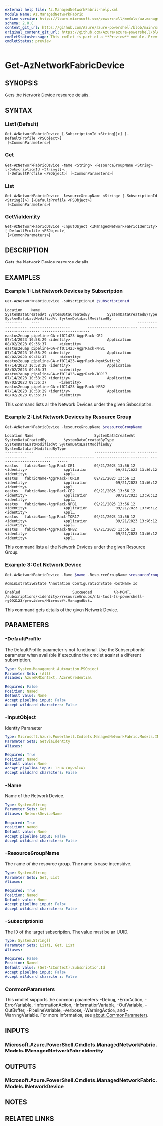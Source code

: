 ```yaml
---
external help file: Az.ManagedNetworkFabric-help.xml
Module Name: Az.ManagedNetworkFabric
online version: https://learn.microsoft.com/powershell/module/az.managednetworkfabric/get-aznetworkfabricdevice
schema: 2.0.0
content_git_url: https://github.com/Azure/azure-powershell/blob/main/src/ManagedNetworkFabric/ManagedNetworkFabric/help/Get-AzNetworkFabricDevice.md
original_content_git_url: https://github.com/Azure/azure-powershell/blob/main/src/ManagedNetworkFabric/ManagedNetworkFabric/help/Get-AzNetworkFabricDevice.md
cmdletStatusMessage: This cmdlet is part of a **Preview** module. Preview versions aren't recommended for use in production environments. For more information, see https://aka.ms/azps-refstatus.
cmdletStatus: preview
---
```

# Get-AzNetworkFabricDevice

## SYNOPSIS
Gets the Network Device resource details.

## SYNTAX

### List1 (Default)
```
Get-AzNetworkFabricDevice [-SubscriptionId <String[]>] [-DefaultProfile <PSObject>]
 [<CommonParameters>]
```

### Get
```
Get-AzNetworkFabricDevice -Name <String> -ResourceGroupName <String> [-SubscriptionId <String[]>]
 [-DefaultProfile <PSObject>] [<CommonParameters>]
```

### List
```
Get-AzNetworkFabricDevice -ResourceGroupName <String> [-SubscriptionId <String[]>] [-DefaultProfile <PSObject>]
 [<CommonParameters>]
```

### GetViaIdentity
```
Get-AzNetworkFabricDevice -InputObject <IManagedNetworkFabricIdentity> [-DefaultProfile <PSObject>]
 [<CommonParameters>]
```

## DESCRIPTION
Gets the Network Device resource details.

## EXAMPLES

### Example 1: List Network Devices by Subscription
```powershell
Get-AzNetworkFabricDevice -SubscriptionId $subscriptionId
```

```output
Location    Name                                             SystemDataCreatedAt SystemDataCreatedBy        SystemDataCreatedByType SystemDataLastModifiedAt SystemDataLastModifiedBy
--------    ----                                             ------------------- -------------------        ----------------------- ------------------------ ----------------------
eastus2euap pipeline-GA-nf071423-AggrRack-CE2                07/14/2023 10:58:29 <identity>                 Application             08/02/2023 09:36:37      <identity>
eastus2euap pipeline-GA-nf071423-AggrRack-NPB1               07/14/2023 10:58:29 <identity>                 Application             08/02/2023 09:36:37      <identity>
eastus2euap pipeline-GA-nf071423-AggrRack-MgmtSwitch2        07/14/2023 10:58:29 <identity>                 Application             08/02/2023 09:36:37      <identity>
eastus2euap pipeline-GA-nf071423-AggrRack-TOR17              07/14/2023 10:58:29 <identity>                 Application             08/02/2023 09:36:37      <identity>
eastus2euap pipeline-GA-nf071423-AggrRack-NPB2               07/14/2023 10:58:29 <identity>                 Application             08/02/2023 09:36:37      <identity>
```

This command lists all the Network Devices under the given Subscription.

### Example 2: List Network Devices by Resource Group
```powershell
Get-AzNetworkFabricDevice -ResourceGroupName $resourceGroupName
```

```output
Location Name                            SystemDataCreatedAt SystemDataCreatedBy        SystemDataCreatedByType SystemDataLastModifiedAt SystemDataLastModifiedBy   SystemDataLastModifiedByType
-------- ----                            ------------------- -------------------        ----------------------- ------------------------ ------------------------   -----
eastus   fabricName-AggrRack-CE1         09/21/2023 13:56:12 <identity>                 Application             09/21/2023 13:56:12      <identity>                 Appl…
eastus   fabricName-AggrRack-TOR18       09/21/2023 13:56:12 <identity>                 Application             09/21/2023 13:56:12      <identity>                 Appl…
eastus   fabricName-AggrRack-CE2         09/21/2023 13:56:12 <identity>                 Application             09/21/2023 13:56:12      <identity>                 Appl…
eastus   fabricName-AggrRack-NPB1        09/21/2023 13:56:12 <identity>                 Application             09/21/2023 13:56:12      <identity>                 Appl…
eastus   fabricName-AggrRack-TOR17       09/21/2023 13:56:12 <identity>                 Application             09/21/2023 13:56:12      <identity>                 Appl…
eastus   fabricName-AggrRack-NPB2        09/21/2023 13:56:12 <identity>                 Application             09/21/2023 13:56:12      <identity>                 Appl…
```

This command lists all the Network Devices under the given Resource Group.

### Example 3: Get Network Device
```powershell
Get-AzNetworkFabricDevice -Name $name -ResourceGroupName $resourceGroupName
```

```output
AdministrativeState Annotation ConfigurationState HostName Id
------------------- ---------- ------------------ -------- --
Enabled                        Succeeded          AR-MGMT1 /subscriptions/<identity>/resourceGroups/nfa-tool-ts-powershell-rg092123/providers/Microsoft.ManagedNet…
```

This command gets details of the given Network Device.

## PARAMETERS

### -DefaultProfile
The DefaultProfile parameter is not functional.
Use the SubscriptionId parameter when available if executing the cmdlet against a different subscription.

```yaml
Type: System.Management.Automation.PSObject
Parameter Sets: (All)
Aliases: AzureRMContext, AzureCredential

Required: False
Position: Named
Default value: None
Accept pipeline input: False
Accept wildcard characters: False
```

### -InputObject
Identity Parameter

```yaml
Type: Microsoft.Azure.PowerShell.Cmdlets.ManagedNetworkFabric.Models.IManagedNetworkFabricIdentity
Parameter Sets: GetViaIdentity
Aliases:

Required: True
Position: Named
Default value: None
Accept pipeline input: True (ByValue)
Accept wildcard characters: False
```

### -Name
Name of the Network Device.

```yaml
Type: System.String
Parameter Sets: Get
Aliases: NetworkDeviceName

Required: True
Position: Named
Default value: None
Accept pipeline input: False
Accept wildcard characters: False
```

### -ResourceGroupName
The name of the resource group.
The name is case insensitive.

```yaml
Type: System.String
Parameter Sets: Get, List
Aliases:

Required: True
Position: Named
Default value: None
Accept pipeline input: False
Accept wildcard characters: False
```

### -SubscriptionId
The ID of the target subscription.
The value must be an UUID.

```yaml
Type: System.String[]
Parameter Sets: List1, Get, List
Aliases:

Required: False
Position: Named
Default value: (Get-AzContext).Subscription.Id
Accept pipeline input: False
Accept wildcard characters: False
```

### CommonParameters
This cmdlet supports the common parameters: -Debug, -ErrorAction, -ErrorVariable, -InformationAction, -InformationVariable, -OutVariable, -OutBuffer, -PipelineVariable, -Verbose, -WarningAction, and -WarningVariable. For more information, see [about_CommonParameters](http://go.microsoft.com/fwlink/?LinkID=113216).

## INPUTS

### Microsoft.Azure.PowerShell.Cmdlets.ManagedNetworkFabric.Models.IManagedNetworkFabricIdentity

## OUTPUTS

### Microsoft.Azure.PowerShell.Cmdlets.ManagedNetworkFabric.Models.INetworkDevice

## NOTES

## RELATED LINKS

